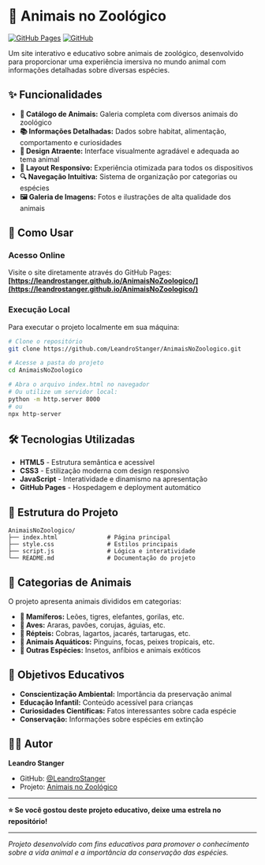 # 🦁 Animais no Zoológico

[![GitHub Pages](https://img.shields.io/badge/🌐-Site%20Online-blue?style=for-the-badge)](https://leandrostanger.github.io/AnimaisNoZoologico/)
[![GitHub](https://img.shields.io/badge/📂-Repositório-black?style=for-the-badge)](https://github.com/LeandroStanger/AnimaisNoZoologico)

Um site interativo e educativo sobre animais de zoológico, desenvolvido para proporcionar uma experiência imersiva no mundo animal com informações detalhadas sobre diversas espécies.

## ✨ Funcionalidades

- **🐾 Catálogo de Animais:** Galeria completa com diversos animais do zoológico
- **📚 Informações Detalhadas:** Dados sobre habitat, alimentação, comportamento e curiosidades
- **🎨 Design Atraente:** Interface visualmente agradável e adequada ao tema animal
- **📱 Layout Responsivo:** Experiência otimizada para todos os dispositivos
- **🔍 Navegação Intuitiva:** Sistema de organização por categorias ou espécies
- **🖼️ Galeria de Imagens:** Fotos e ilustrações de alta qualidade dos animais

## 🚀 Como Usar

### Acesso Online
Visite o site diretamente através do GitHub Pages:  
**[https://leandrostanger.github.io/AnimaisNoZoologico/](https://leandrostanger.github.io/AnimaisNoZoologico/)**

### Execução Local
Para executar o projeto localmente em sua máquina:

```bash
# Clone o repositório
git clone https://github.com/LeandroStanger/AnimaisNoZoologico.git

# Acesse a pasta do projeto
cd AnimaisNoZoologico

# Abra o arquivo index.html no navegador
# Ou utilize um servidor local:
python -m http.server 8000
# ou
npx http-server
```

## 🛠 Tecnologias Utilizadas

- **HTML5** - Estrutura semântica e acessível
- **CSS3** - Estilização moderna com design responsivo
- **JavaScript** - Interatividade e dinamismo na apresentação
- **GitHub Pages** - Hospedagem e deployment automático

## 📁 Estrutura do Projeto

```
AnimaisNoZoologico/
├── index.html              # Página principal
├── style.css               # Estilos principais
├── script.js               # Lógica e interatividade
└── README.md               # Documentação do projeto
```

## 🐘 Categorias de Animais

O projeto apresenta animais divididos em categorias:

- **🐒 Mamíferos:** Leões, tigres, elefantes, gorilas, etc.
- **🦜 Aves:** Araras, pavões, corujas, águias, etc.
- **🐍 Répteis:** Cobras, lagartos, jacarés, tartarugas, etc.
- **🐠 Animais Aquáticos:** Pinguins, focas, peixes tropicais, etc.
- **🦋 Outras Espécies:** Insetos, anfíbios e animais exóticos

## 🎯 Objetivos Educativos

- **Conscientização Ambiental:** Importância da preservação animal
- **Educação Infantil:** Conteúdo acessível para crianças
- **Curiosidades Científicas:** Fatos interessantes sobre cada espécie
- **Conservação:** Informações sobre espécies em extinção

## 👨‍💻 Autor

**Leandro Stanger**  
- GitHub: [@LeandroStanger](https://github.com/LeandroStanger)
- Projeto: [Animais no Zoológico](https://github.com/LeandroStanger/AnimaisNoZoologico)

---

**⭐ Se você gostou deste projeto educativo, deixe uma estrela no repositório!**

---

*Projeto desenvolvido com fins educativos para promover o conhecimento sobre a vida animal e a importância da conservação das espécies.*
